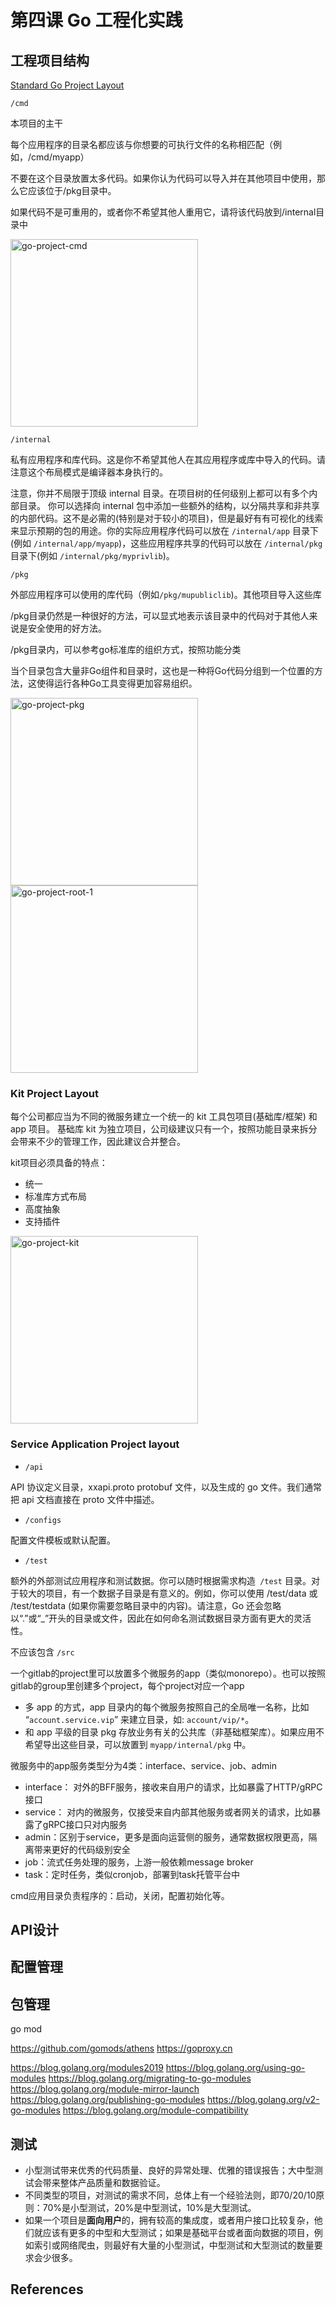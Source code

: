 # 第四课 Go 工程化实践



## 工程项目结构



[Standard Go Project Layout](https://github.com/golang-standards/project-layout/blob/master/README_zh.md)



`/cmd`

本项目的主干

每个应用程序的目录名都应该与你想要的可执行文件的名称相匹配（例如，/cmd/myapp）

不要在这个目录放置太多代码。如果你认为代码可以导入并在其他项目中使用，那么它应该位于/pkg目录中。

如果代码不是可重用的，或者你不希望其他人重用它，请将该代码放到/internal目录中

<img src="/Users/xuzheng/Projects/notes/Go/GoCamp/Week4.assets/go-project-cmd.png" alt="go-project-cmd" style="width:300px; " />





`/internal`

私有应用程序和库代码。这是你不希望其他人在其应用程序或库中导入的代码。请注意这个布局模式是编译器本身执行的。

注意，你并不局限于顶级 internal 目录。在项目树的任何级别上都可以有多个内部目录。
你可以选择向 internal 包中添加一些额外的结构，以分隔共享和非共享的内部代码。这不是必需的(特别是对于较小的项目)，但是最好有有可视化的线索来显示预期的包的用途。你的实际应用程序代码可以放在 `/internal/app` 目录下(例如 `/internal/app/myapp`)，这些应用程序共享的代码可以放在 `/internal/pkg` 目录下(例如 `/internal/pkg/myprivlib`)。



`/pkg`

外部应用程序可以使用的库代码（例如`/pkg/mupubliclib`)。其他项目导入这些库

/pkg目录仍然是一种很好的方法，可以显式地表示该目录中的代码对于其他人来说是安全使用的好方法。

/pkg目录内，可以参考go标准库的组织方式，按照功能分类



当个目录包含大量非Go组件和目录时，这也是一种将Go代码分组到一个位置的方法，这使得运行各种Go工具变得更加容易组织。



<img src="/Users/xuzheng/Projects/notes/Go/GoCamp/Week4.assets/go-project-pkg.png" alt="go-project-pkg" style="width:300px; " />



<img src="/Users/xuzheng/Projects/notes/Go/GoCamp/Week4.assets/go-project-root-1.png" alt="go-project-root-1" style="width:300px;" />



### Kit Project Layout

每个公司都应当为不同的微服务建立一个统一的 kit 工具包项目(基础库/框架) 和 app 项目。
基础库 kit 为独立项目，公司级建议只有一个，按照功能目录来拆分会带来不少的管理工作，因此建议合并整合。



kit项目必须具备的特点：

* 统一
* 标准库方式布局
* 高度抽象
* 支持插件

<img src="/Users/xuzheng/Projects/notes/Go/GoCamp/Week4.assets/go-project-kit.png" alt="go-project-kit" style="width:300px;" />



### Service Application Project layout

* `/api`

API 协议定义目录，xxapi.proto protobuf 文件，以及生成的 go 文件。我们通常把 api 文档直接在 proto 文件中描述。

* `/configs`

配置文件模板或默认配置。

* `/test`

额外的外部测试应用程序和测试数据。你可以随时根据需求构造` /test` 目录。对于较大的项目，有一个数据子目录是有意义的。例如，你可以使用 /test/data 或 /test/testdata (如果你需要忽略目录中的内容)。请注意，Go 还会忽略以“.”或“_”开头的目录或文件，因此在如何命名测试数据目录方面有更大的灵活性。

不应该包含 `/src`



一个gitlab的project里可以放置多个微服务的app（类似monorepo）。也可以按照gitlab的group里创建多个project，每个project对应一个app

* 多 app 的方式，app 目录内的每个微服务按照自己的全局唯一名称，比如 “`account.service.vip`” 来建立目录，如: `account/vip/*`。
* 和 app 平级的目录 pkg 存放业务有关的公共库（非基础框架库）。如果应用不希望导出这些目录，可以放置到 `myapp/internal/pkg` 中。





微服务中的app服务类型分为4类：interface、service、job、admin

* interface： 对外的BFF服务，接收来自用户的请求，比如暴露了HTTP/gRPC接口
* service： 对内的微服务，仅接受来自内部其他服务或者网关的请求，比如暴露了gRPC接口只对内服务
* admin：区别于service，更多是面向运营侧的服务，通常数据权限更高，隔离带来更好的代码级别安全
* job：流式任务处理的服务，上游一般依赖message broker
* task：定时任务，类似cronjob，部署到task托管平台中



cmd应用目录负责程序的：启动，关闭，配置初始化等。









## API设计











## 配置管理









## 包管理

go mod



https://github.com/gomods/athens
https://goproxy.cn

https://blog.golang.org/modules2019
https://blog.golang.org/using-go-modules
https://blog.golang.org/migrating-to-go-modules
https://blog.golang.org/module-mirror-launch
https://blog.golang.org/publishing-go-modules
https://blog.golang.org/v2-go-modules
https://blog.golang.org/module-compatibility





## 测试



* 小型测试带来优秀的代码质量、良好的异常处理、优雅的错误报告；大中型测试会带来整体产品质量和数据验证。
* 不同类型的项目，对测试的需求不同，总体上有一个经验法则，即70/20/10原则：70%是小型测试，20%是中型测试，10%是大型测试。
* 如果一个项目是**面向用户**的，拥有较高的集成度，或者用户接口比较复杂，他们就应该有更多的中型和大型测试；如果是基础平台或者面向数据的项目，例如索引或网络爬虫，则最好有大量的小型测试，中型测试和大型测试的数量要求会少很多。





## References







